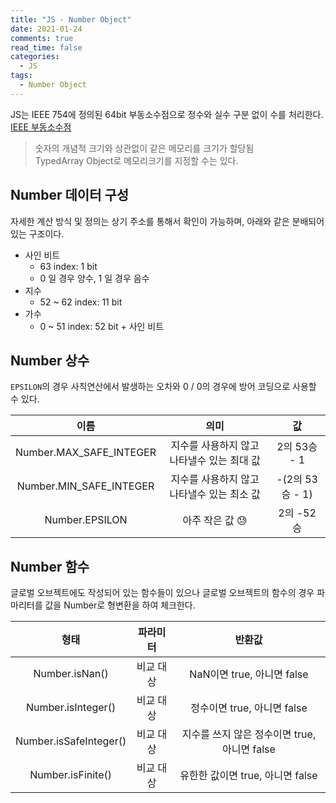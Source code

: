 ```yaml
---
title: "JS - Number Object"
date: 2021-01-24
comments: true
read_time: false
categories:
  - JS
tags:
  - Number Object
---
```


JS는 IEEE 754에 정의된 64bit 부동소수점으로 정수와 실수 구분 없이 수를 처리한다.  
[IEEE 부동소수점](https://ko.wikipedia.org/wiki/%EB%B6%80%EB%8F%99%EC%86%8C%EC%88%98%EC%A0%90)

> 숫자의 개념적 크기와 상관없이 같은 메모리를 크기가 할당됨  
> TypedArray Object로 메모리크기를 지정할 수는 있다.

## Number 데이터 구성

자세한 계산 방식 및 정의는 상기 주소를 통해서 확인이 가능하며, 아래와 같은 분배되어 있는 구조이다.

- 사인 비트
  - 63 index: 1 bit
  - 0 일 경우 양수, 1 일 경우 음수
- 지수
  - 52 ~ 62 index: 11 bit
- 가수
  - 0 ~ 51 index: 52 bit + 사인 비트

## Number 상수

`EPSILON`의 경우 사칙연산에서 발생하는 오차와 0 / 0의 경우에 방어 코딩으로 사용할 수 있다.

|          이름           |                    의미                    |       값        |
| :---------------------: | :----------------------------------------: | :-------------: |
| Number.MAX_SAFE_INTEGER | 지수를 사용하지 않고 나타낼수 있는 최대 값 |  2의 53승 - 1   |
| Number.MIN_SAFE_INTEGER | 지수를 사용하지 않고 나타낼수 있는 최소 값 | -(2의 53승 - 1) |
|     Number.EPSILON      |              아주 작은 값 😓               |    2의 -52승    |

## Number 함수

글로벌 오브젝트에도 작성되어 있는 함수들이 있으나 글로벌 오브젝트의 함수의 경우 파마리터를 값을 Number로 형변환을 하여 체크한다.

|          형태          | 파라미터  |                    반환값                    |
| :--------------------: | :-------: | :------------------------------------------: |
|     Number.isNan()     | 비교 대상 |          NaN이면 true, 아니면 false          |
|   Number.isInteger()   | 비교 대상 |         정수이면 true, 아니면 false          |
| Number.isSafeInteger() | 비교 대상 | 지수를 쓰지 않은 정수이면 true, 아니면 false |
|   Number.isFinite()    | 비교 대상 |       유한한 값이면 true, 아니면 false       |
